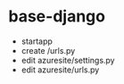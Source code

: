 # base-django

  - startapp <appname>
  - create <appname>/urls.py
  - edit azuresite/settings.py
  - edit azuresite/urls.py
